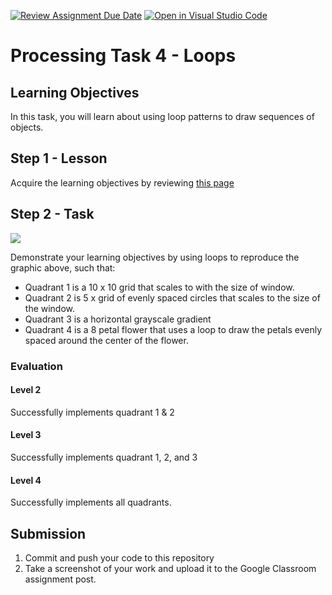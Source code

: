 [![Review Assignment Due Date](https://classroom.github.com/assets/deadline-readme-button-24ddc0f5d75046c5622901739e7c5dd533143b0c8e959d652212380cedb1ea36.svg)](https://classroom.github.com/a/GMCpG8sO)
[![Open in Visual Studio Code](https://classroom.github.com/assets/open-in-vscode-718a45dd9cf7e7f842a935f5ebbe5719a5e09af4491e668f4dbf3b35d5cca122.svg)](https://classroom.github.com/online_ide?assignment_repo_id=14376057&assignment_repo_type=AssignmentRepo)
# Processing Task 4 - Loops

## Learning Objectives
In this task, you will learn about using loop patterns to draw sequences of objects.



## Step 1 - Lesson
Acquire the learning objectives by reviewing [this page](https://happycoding.io/tutorials/processing/for-loops)

## Step 2 - Task

![](processing_task6.png)

Demonstrate your learning objectives by using loops to reproduce the graphic above, such that:

* Quadrant 1 is a 10 x 10 grid that scales to with the size of window.
* Quadrant 2 is 5 x grid of evenly spaced circles that scales to the size of the window.
* Quadrant 3 is a horizontal grayscale gradient 
* Quadrant 4 is a 8 petal flower that uses a loop to draw the petals evenly spaced around the center of the flower.


### Evaluation

#### Level 2
Successfully implements quadrant 1 & 2

#### Level 3
Successfully implements quadrant 1, 2, and 3

#### Level 4
Successfully implements all quadrants.



## Submission
1. Commit and push your code to this repository
2. Take a screenshot of your work and upload it to the Google Classroom assignment post.
